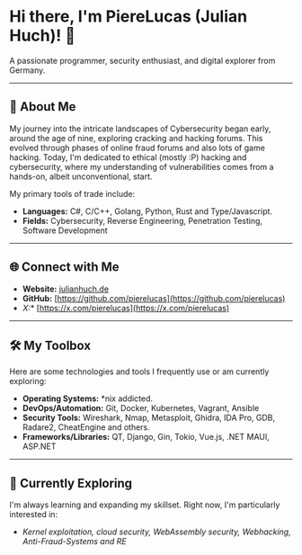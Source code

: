 # Hi there, I'm PiereLucas (Julian Huch)! 👋

A passionate programmer, security enthusiast, and digital explorer from Germany.

---

## 🚀 About Me

My journey into the intricate landscapes of Cybersecurity began early, around the age of nine, exploring cracking and hacking forums. This evolved through phases of online fraud forums and also lots of game hacking. Today, I'm dedicated to ethical (mostly :P) hacking and cybersecurity, where my understanding of vulnerabilities comes from a hands-on, albeit unconventional, start.

My primary tools of trade include:

* **Languages:** C#, C/C++, Golang, Python, Rust and Type/Javascript.
* **Fields:** Cybersecurity, Reverse Engineering, Penetration Testing, Software Development

---

## 🌐 Connect with Me

* **Website:** [julianhuch.de](https://julianhuch.de)
* **GitHub:** [https://github.com/pierelucas](https://github.com/pierelucas)
* *X:** [https://x.com/pierelucas](https://x.com/pierelucas)

---

## 🛠️ My Toolbox

Here are some technologies and tools I frequently use or am currently exploring:

* **Operating Systems:** *nix addicted.
* **DevOps/Automation:** Git, Docker, Kubernetes, Vagrant, Ansible
* **Security Tools:** Wireshark, Nmap, Metasploit, Ghidra, IDA Pro, GDB, Radare2, CheatEngine and others.
* **Frameworks/Libraries:** QT, Django, Gin, Tokio, Vue.js, .NET MAUI, ASP.NET

---

## 🌱 Currently Exploring

I'm always learning and expanding my skillset. Right now, I'm particularly interested in:

* *Kernel exploitation, cloud security, WebAssembly security, Webhacking, Anti-Fraud-Systems and RE*

<!--
**pierelucas/pierelucas** is a ✨ _special_ ✨ repository because its `README.md` (this file) appears on your GitHub profile.

Here are some ideas to get you started:

- 🔭 I’m currently working on ...
- 🌱 I’m currently learning ...
- 👯 I’m looking to collaborate on ...
- 🤔 I’m looking for help with ...
- 💬 Ask me about ...
- 📫 How to reach me: ...
- 😄 Pronouns: ...
- ⚡ Fun fact: ...
-->
